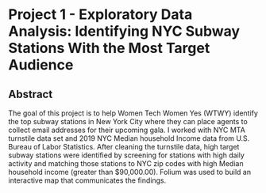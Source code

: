 # Project 1 - Exploratory Data Analysis: Identifying NYC Subway Stations With the Most Target Audience

## Abstract
The goal of this project is to help Women Tech Women Yes (WTWY) identify the top subway stations in New York City where they can place agents to collect email addresses for their upcoming gala. I worked with NYC MTA turnstile data set and 2019 NYC Median household Income data from U.S. Bureau of Labor Statistics. After cleaning the turnstile data, high target subway stations were identified by screening for stations with high daily activity and matching those stations to NYC zip codes with high Median household income (greater than $90,000.00). Folium was used to build an interactive map that communicates the findings.
